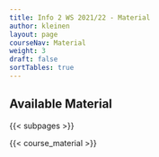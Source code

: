 ```yaml
---
title: Info 2 WS 2021/22 - Material
author: kleinen
layout: page
courseNav: Material
weight: 3
draft: false
sortTables: true
---
```


## Available Material

{{< subpages  >}}

{{< course_material >}}

